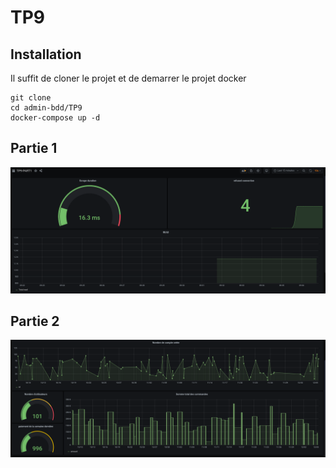 # TP9
## Installation
Il suffit de cloner le projet et de demarrer le projet docker
```
git clone 
cd admin-bdd/TP9
docker-compose up -d
```
## Partie 1

![part1.png](https://raw.githubusercontent.com/Lucasmouchague/admin-bdd/main/TP9/screen/part1.png)
## Partie 2
![part2.png](https://raw.githubusercontent.com/Lucasmouchague/admin-bdd/main/TP9/screen/part2.png)

